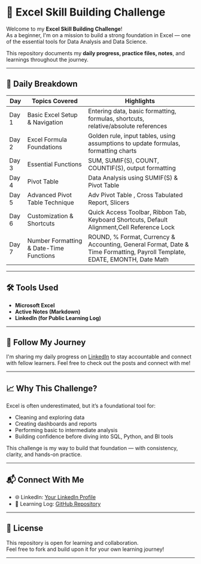 # 🧠 Excel Skill Building Challenge

Welcome to my **Excel Skill Building Challenge**!  
As a beginner, I'm on a mission to build a strong foundation in Excel — one of the essential tools for Data Analysis and Data Science.

This repository documents my **daily progress, practice files, notes**, and learnings throughout the journey.

---

## 📅 Daily Breakdown

|   Day   | Topics Covered | Highlights |
|---------|----------------|------------|
|  Day 1  | Basic Excel Setup & Navigation | Entering data, basic formatting, formulas, shortcuts, relative/absolute references |
|  Day 2  | Excel Formula Foundations | Golden rule, input tables, using assumptions to update formulas, formatting charts |
|  Day 3  | Essential Functions | SUM, SUMIF(S), COUNT, COUNTIF(S), output formatting |
|  Day 4  | Pivot Table | Data Analysis using SUMIF(S) & Pivot Table |
|  Day 5  | Advanced Pivot Table Technique | Adv Pivot Table , Cross Tabulated Report, Slicers |
|  Day 6  | Customization & Shortcuts | Quick Access Toolbar, Ribbon Tab, Keyboard Shortcuts, Default Alignment,Cell Reference Lock |
|  Day 7  | Number Formatting & Date-Time Functions | ROUND, % Format, Currency & Accounting, General Format, Date & Time Formatting, Payroll Template, EDATE, EMONTH, Date Math |

---

## 🛠 Tools Used

- **Microsoft Excel**
- **Active Notes (Markdown)**
- **LinkedIn (for Public Learning Log)**

---

## 📢 Follow My Journey

I'm sharing my daily progress on [LinkedIn](https://www.linkedin.com/in/rosalint-celcia-324320242/) to stay accountable and connect with fellow learners. Feel free to check out the posts and connect with me!

---

## 📈 Why This Challenge?

Excel is often underestimated, but it’s a foundational tool for:
- Cleaning and exploring data
- Creating dashboards and reports
- Performing basic to intermediate analysis
- Building confidence before diving into SQL, Python, and BI tools

This challenge is my way to build that foundation — with consistency, clarity, and hands-on practice.

---

## 📬 Connect With Me

- 🌐 LinkedIn: [Your LinkedIn Profile](https://www.linkedin.com/in/rosalint-celcia-324320242/)
- 🧠 Learning Log: [GitHub Repository](https://github.com/RosalintCelcia)

---

## 📘 License

This repository is open for learning and collaboration.  
Feel free to fork and build upon it for your own learning journey!

---

